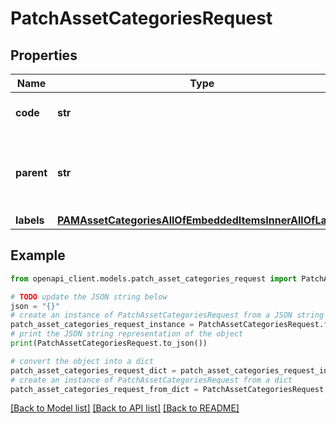 # PatchAssetCategoriesRequest


## Properties

Name | Type | Description | Notes
------------ | ------------- | ------------- | -------------
**code** | **str** | PAM asset category code | 
**parent** | **str** | PAM ssset category code of the parent&#39;s asset category | [optional] 
**labels** | [**PAMAssetCategoriesAllOfEmbeddedItemsInnerAllOfLabels**](PAMAssetCategoriesAllOfEmbeddedItemsInnerAllOfLabels.md) |  | [optional] 

## Example

```python
from openapi_client.models.patch_asset_categories_request import PatchAssetCategoriesRequest

# TODO update the JSON string below
json = "{}"
# create an instance of PatchAssetCategoriesRequest from a JSON string
patch_asset_categories_request_instance = PatchAssetCategoriesRequest.from_json(json)
# print the JSON string representation of the object
print(PatchAssetCategoriesRequest.to_json())

# convert the object into a dict
patch_asset_categories_request_dict = patch_asset_categories_request_instance.to_dict()
# create an instance of PatchAssetCategoriesRequest from a dict
patch_asset_categories_request_from_dict = PatchAssetCategoriesRequest.from_dict(patch_asset_categories_request_dict)
```
[[Back to Model list]](../README.md#documentation-for-models) [[Back to API list]](../README.md#documentation-for-api-endpoints) [[Back to README]](../README.md)


